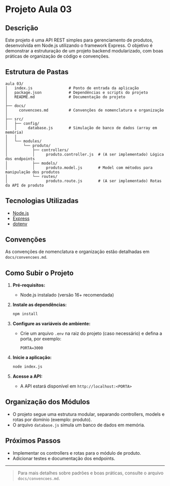 # Projeto Aula 03

## Descrição
Este projeto é uma API REST simples para gerenciamento de produtos, desenvolvida em Node.js utilizando o framework Express. O objetivo é demonstrar a estruturação de um projeto backend modularizado, com boas práticas de organização de código e convenções.

## Estrutura de Pastas
```
aula 03/
│   index.js                # Ponto de entrada da aplicação
│   package.json            # Dependências e scripts do projeto
│   README.md               # Documentação do projeto
│
├── docs/
│     convencoes.md         # Convenções de nomenclatura e organização
│
├── src/
│   ├── config/
│   │     database.js       # Simulação de banco de dados (array em memória)
│   │
│   └── modules/
│       └── produto/
│           ├── controllers/
│           │     produto.controller.js  # (A ser implementado) Lógica dos endpoints
│           ├── models/
│           │     produto.model.js       # Model com métodos para manipulação dos produtos
│           └── routes/
│                 produto.route.js       # (A ser implementado) Rotas da API de produto
```

## Tecnologias Utilizadas
- [Node.js](https://nodejs.org/)
- [Express](https://expressjs.com/)
- [dotenv](https://www.npmjs.com/package/dotenv)

## Convenções
As convenções de nomenclatura e organização estão detalhadas em `docs/convencoes.md`.

## Como Subir o Projeto
1. **Pré-requisitos:**
   - Node.js instalado (versão 16+ recomendada)

2. **Instale as dependências:**
   ```sh
   npm install
   ```

3. **Configure as variáveis de ambiente:**
   - Crie um arquivo `.env` na raiz do projeto (caso necessário) e defina a porta, por exemplo:
     ```env
     PORTA=3000
     ```

4. **Inicie a aplicação:**
   ```sh
   node index.js
   ```

5. **Acesse a API:**
   - A API estará disponível em `http://localhost:<PORTA>`

## Organização dos Módulos
- O projeto segue uma estrutura modular, separando controllers, models e rotas por domínio (exemplo: produto).
- O arquivo `database.js` simula um banco de dados em memória.

## Próximos Passos
- Implementar os controllers e rotas para o módulo de produto.
- Adicionar testes e documentação dos endpoints.

---

> Para mais detalhes sobre padrões e boas práticas, consulte o arquivo `docs/convencoes.md`.
